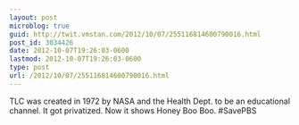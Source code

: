 ```yaml
---
layout: post
microblog: true
guid: http://twit.vmstan.com/2012/10/07/255116814600790016.html
post_id: 3034426
date: 2012-10-07T19:26:03-0600
lastmod: 2012-10-07T19:26:03-0600
type: post
url: /2012/10/07/255116814600790016.html
---
```

TLC was created in 1972 by NASA and the Health Dept. to be an educational channel. It got privatized. Now it shows Honey Boo Boo. #SavePBS
